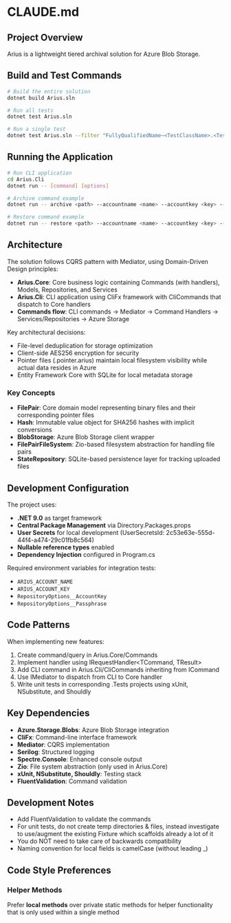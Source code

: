 # CLAUDE.md

## Project Overview

Arius is a lightweight tiered archival solution for Azure Blob Storage. 

## Build and Test Commands

```bash
# Build the entire solution
dotnet build Arius.sln

# Run all tests
dotnet test Arius.sln

# Run a single test
dotnet test Arius.sln --filter "FullyQualifiedName~<TestClassName>.<TestMethodName>"
```

## Running the Application

```bash
# Run CLI application
cd Arius.Cli
dotnet run -- [command] [options]

# Archive command example
dotnet run -- archive <path> --accountname <name> --accountkey <key> --passphrase <pass> --container <container>

# Restore command example
dotnet run -- restore <path> --accountname <name> --accountkey <key> --passphrase <pass> --container <container>
```

## Architecture

The solution follows CQRS pattern with Mediator, using Domain-Driven Design principles:

- **Arius.Core**: Core business logic containing Commands (with handlers), Models, Repositories, and Services
- **Arius.Cli**: CLI application using CliFx framework with CliCommands that dispatch to Core handlers
- **Commands flow**: CLI commands → Mediator → Command Handlers → Services/Repositories → Azure Storage

Key architectural decisions:
- File-level deduplication for storage optimization
- Client-side AES256 encryption for security
- Pointer files (.pointer.arius) maintain local filesystem visibility while actual data resides in Azure
- Entity Framework Core with SQLite for local metadata storage

### Key Concepts

- **FilePair**: Core domain model representing binary files and their corresponding pointer files
- **Hash**: Immutable value object for SHA256 hashes with implicit conversions
- **BlobStorage**: Azure Blob Storage client wrapper
- **FilePairFileSystem**: Zio-based filesystem abstraction for handling file pairs
- **StateRepository**: SQLite-based persistence layer for tracking uploaded files

## Development Configuration

The project uses:
- **.NET 9.0** as target framework
- **Central Package Management** via Directory.Packages.props
- **User Secrets** for local development (UserSecretsId: 2c53e63e-555d-44f4-a474-29c01fb8c564)
- **Nullable reference types** enabled
- **Dependency Injection** configured in Program.cs

Required environment variables for integration tests:
- `ARIUS_ACCOUNT_NAME`
- `ARIUS_ACCOUNT_KEY`
- `RepositoryOptions__AccountKey`
- `RepositoryOptions__Passphrase`

## Code Patterns

When implementing new features:
1. Create command/query in Arius.Core/Commands
2. Implement handler using IRequestHandler<TCommand, TResult>
3. Add CLI command in Arius.Cli/CliCommands inheriting from ICommand
4. Use IMediator to dispatch from CLI to Core handler
5. Write unit tests in corresponding .Tests projects using xUnit, NSubstitute, and Shouldly

## Key Dependencies

- **Azure.Storage.Blobs**: Azure Blob Storage integration
- **CliFx**: Command-line interface framework
- **Mediator**: CQRS implementation
- **Serilog**: Structured logging
- **Spectre.Console**: Enhanced console output
- **Zio**: File system abstraction (only used in Arius.Core)
- **xUnit, NSubstitute, Shouldly**: Testing stack
- **FluentValidation**: Command validation

## Development Notes

- Add FluentValidation to validate the commands
- For unit tests, do not create temp directories & files, instead investigate to use/augment the existing Fixture which scaffolds already a lot of it
- You do NOT need to take care of backwards compatibility
- Naming convention for local fields is camelCase (without leading _)

## Code Style Preferences

### Helper Methods
Prefer **local methods** over private static methods for helper functionality that is only used within a single method